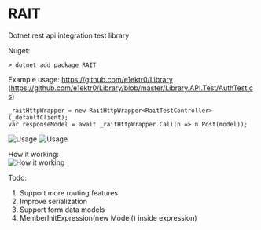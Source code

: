 # RAIT

Dotnet rest api integration test library

Nuget:
```
> dotnet add package RAIT
``` 

Example usage:
https://github.com/e1ektr0/Library
(https://github.com/e1ektr0/Library/blob/master/Library.API.Test/AuthTest.cs)



```
_raitHttpWrapper = new RaitHttpWrapper<RaitTestController>(_defaultClient);
var responseModel = await _raitHttpWrapper.Call(n => n.Post(model));
```
![Usage](https://cdn.discordapp.com/attachments/449268423638122498/1056599500338249768/image.png)
![Usage](https://cdn.discordapp.com/attachments/449268423638122498/1056515089521451008/image.png)



How it working:<br />
![How it working](https://cdn.discordapp.com/attachments/449268423638122498/1056522060089798726/j8l3q3k3L7DXQAAAABJRU5ErkJggg.png)

Todo:
1. Support more routing features
2. Improve serialization
3. Support form data models
4. MemberInitExpression(new Model() inside expression)
